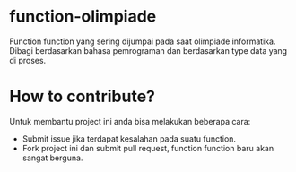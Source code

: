 # function-olimpiade
Function function yang sering dijumpai pada saat olimpiade informatika. 
Dibagi berdasarkan bahasa pemrograman dan berdasarkan type data yang di proses.

# How to contribute?
Untuk membantu project ini anda bisa melakukan beberapa cara:
  * Submit issue jika terdapat kesalahan pada suatu function.
  * Fork project ini dan submit pull request, function function baru akan sangat berguna.
